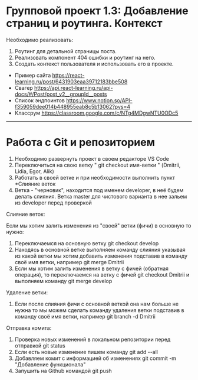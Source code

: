 # Групповой проект 1.3: Добавление страниц и роутинга. Контекст


Необходимо реализовать:

1. Роутинг для детальной страницы поста.
2. Реализовать компонент 404 ошибки и роутинг на него.
3. Создать контекст пользователя и использовать его в проекте.


- Пример сайта https://react-learning.ru/post/6431903eaa39712183bbe508
- Свагер https://api.react-learning.ru/api-docs/#/Post/post_v2__groupId__posts
- Список эндпоинтов https://www.notion.so/API-f359059dee014b448955eab8c5b13062?pvs=4
- Классрум https://classroom.google.com/c/NTg4MDgwNTU0ODc5


______________________________________________________________________________________



# Работа с Git и репозиторием

1. Необходимо развернуть проект в своем редакторе VS Code
2. Переключиться на свою ветку " git checkout имя-ветки " (Dmitrii, Lidia, Egor, Alik)
3. Работать в своей ветке и при необходимости выполнить пункт *Слияние веток
4. Ветка - "черновик", находится под именем developer, в неё будем делать слияния. Ветка master для чистового варианта в нее зальем из developer перед проверкой


Слияние веток:

Если мы хотим залить изменения из "своей" ветки (фичи) в основную то нужно:
1. Переключаемся на основную ветку git checkout develop
2. Находясь в основной ветке выполняем команду слияния указывая из какой ветки мы хотим добавить изменения подставив в команду своё имя ветки, например git merge Dmitrii
3. Если мы хотим залить изменения в ветку с фичей (обратная операция), то переключаемся на ветку с фичей git checkout Dmitrii и выполняем команду git merge develop

Удаление ветки:

1. Если после слияния фичи с основной веткой она нам больше не нужна то мы можем сделать команду удаления ветки подставив в команду своё имя ветки, например git branch -d Dmitrii


Отправка комита:

1. Проверка новых изменений в локальном репозитории перед отправкой git status
2. Если есть новые изменение пишем команду git add --all
3. Добавляем комит с информацией об изменениях git commit -m "Добавление функционала" 
4. Запушить на Github командой git push
